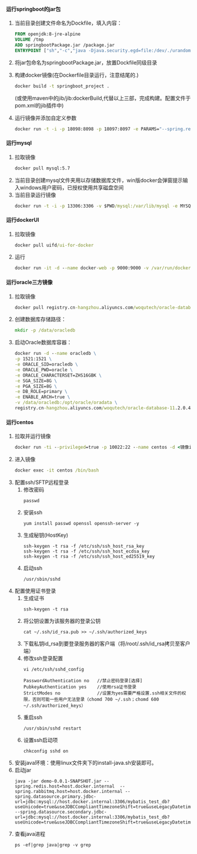 #### 运行springboot的jar包

1. 当前目录创建文件命名为Dockfile，填入内容：
    ```dockerfile
    FROM openjdk:8-jre-alpine
    VOLUME /tmp 
    ADD springbootPackage.jar /package.jar 
    ENTRYPOINT ["sh","-c","java -Djava.security.egd=file:/dev/./urandom -jar /package.jar $PARAMS"]
    ```
2. 将jar包命名为springbootPackage.jar，放置Dockfile同级目录
3. 构建docker镜像(在Dockerfile目录运行，注意结尾的.)  
    ```cmd
    docker build -t springboot_project .
    ```

   (或使用maven中的jib/jib:dockerBuild,代替以上三部，完成构建。配置文件于pom.xml的jib插件中)
4. 运行镜像并添加自定义参数  
    ```cmd
    docker run -t -i -p 18098:8098 -p 18097:8097 -e PARAMS="--spring.redis.host=host.docker.internal  --spring.rabbitmq.host=host.docker.internal --spring.datasource.primary.jdbc-url=jdbc:mysql://host.docker.internal:3306/mybatis_test_db?useUnicode=true&useJDBCCompliantTimezoneShift=true&useLegacyDatetimeCode=false&serverTimezone=Asia/Shanghai&nullNamePatternMatchesAll=true&useSSL=false --spring.datasource.secondary.jdbc-url=jdbc:mysql://host.docker.internal:3306/mybatis_test_db?useUnicode=true&useJDBCCompliantTimezoneShift=true&useLegacyDatetimeCode=false&serverTimezone=Asia/Shanghai&nullNamePatternMatchesAll=true&useSSL=false"  --name springboot_demo <镜像id> -d
    ```

#### 运行mysql
1. 拉取镜像  
    ```cmd
    docker pull mysql:5.7
    ```
2. 当前目录创建mysql文件夹用以存储数据库文件，win版docker会弹窗提示输入windows用户密码，已授权使用共享磁盘空间
3. 当前目录运行镜像  
    ```cmd
    docker run -t -i -p 13306:3306 -v $PWD/mysql:/var/lib/mysql -e MYSQL_ROOT_PASSWORD=password -d --name <自定义名称> <mysql镜像id>
    ```


#### 运行dockerUI
1. 拉取镜像  
    ```cmd
    docker pull uifd/ui-for-docker
    ```
2. 运行  
    ```cmd
    docker run -it -d --name docker-web -p 9000:9000 -v /var/run/docker.sock:/var/run/docker.sock docker.io/uifd/ui-for-docker
    ```


#### 运行oracle三方镜像
1. 拉取镜像  
    ```cmd
    docker pull registry.cn-hangzhou.aliyuncs.com/woqutech/oracle-database-11.2.0.4.0-ee
    ```
2. 创建数据库存储路径：  
    ```cmd
    mkdir -p /data/oracledb
    ```
3. 启动Oracle数据库容器：  
    ```cmd
    docker run -d --name oracledb \
    -p 1521:1521 \
    -e ORACLE_SID=oracledb \
    -e ORACLE_PWD=oracle \
    -e ORACLE_CHARACTERSET=ZHS16GBK \
    -e SGA_SIZE=8G \
    -e PGA_SIZE=8G \
    -e DB_ROLE=primary \
    -e ENABLE_ARCH=true \
    -v /data/oracledb:/opt/oracle/oradata \
    registry.cn-hangzhou.aliyuncs.com/woqutech/oracle-database-11.2.0.4.0-ee
    ```

#### 运行centos
1. 拉取并运行镜像   
    ```cmd
    docker run -ti --privileged=true -p 10022:22 --name centos -d <镜像id> /usr/sbin/init
    ```
2. 进入镜像
    ```cmd
    docker exec -it centos /bin/bash
    ```
3. 配置ssh/SFTP远程登录  
    1. 修改密码  
        ```
        passwd
        ```
    2. 安装ssh  
        ```
        yum install passwd openssl openssh-server -y
        ```
    3. 生成秘钥(HostKey)
        ```
        ssh-keygen -t rsa -f /etc/ssh/ssh_host_rsa_key
        ssh-keygen -t rsa -f /etc/ssh/ssh_host_ecdsa_key
        ssh-keygen -t rsa -f /etc/ssh/ssh_host_ed25519_key
        ```
    4. 启动ssh  
        ```
        /usr/sbin/sshd
        ```
4. 配置使用证书登录
    1. 生成证书  
        ```
        ssh-keygen -t rsa
        ```
    2. 将公钥设置为该服务器的登录公钥
        ```
        cat ~/.ssh/id_rsa.pub >> ~/.ssh/authorized_keys
        ```
    3. 下载私钥id_rsa到要登录服务器的客户端（将/root/.ssh/id_rsa拷贝至客户端）
    4. 修改ssh登录配置  
        ```
        vi /etc/ssh/sshd_config
        ```
        ```
        PasswordAuthentication no   //禁止密码登录[选择]
        PubkeyAuthentication yes    //使用rsa证书登录
        StrictModes no              //设置为yes需要严格设置.ssh相关文件的权限，否则可能一些用户无法登录（chomd 700 ~/.ssh；chomd 600 ~/.ssh/authorized_keys）
        ```
    5. 重启ssh  
        ```
        /usr/sbin/sshd restart
        ```
    6. 设置ssh启动项  
        ```
        chkconfig sshd on
        ```
5. 安装java环境：使用linux文件夹下的install-java.sh安装即可。
6. 启动jar  
    ```
    java -jar demo-0.0.1-SNAPSHOT.jar --spring.redis.host=host.docker.internal  --spring.rabbitmq.host=host.docker.internal --spring.datasource.primary.jdbc-url=jdbc:mysql://host.docker.internal:3306/mybatis_test_db?useUnicode=true&useJDBCCompliantTimezoneShift=true&useLegacyDatetimeCode=false&serverTimezone=Asia/Shanghai&nullNamePatternMatchesAll=true&useSSL=false --spring.datasource.secondary.jdbc-url=jdbc:mysql://host.docker.internal:3306/mybatis_test_db?useUnicode=true&useJDBCCompliantTimezoneShift=true&useLegacyDatetimeCode=false&serverTimezone=Asia/Shanghai&nullNamePatternMatchesAll=true&useSSL=false
    ```
7. 查看java进程  
    ```
    ps -ef|grep java|grep -v grep
    ```


